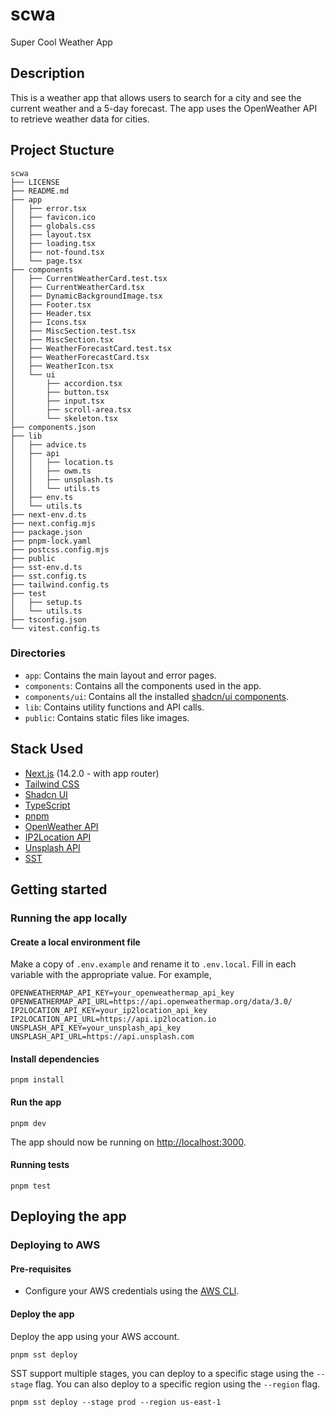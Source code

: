 # scwa

Super Cool Weather App

## Description

This is a weather app that allows users to search for a city and see the current weather and a 5-day forecast. The app uses the OpenWeather API to retrieve weather data for cities.

## Project Stucture

```shell
scwa
├── LICENSE
├── README.md
├── app
│   ├── error.tsx
│   ├── favicon.ico
│   ├── globals.css
│   ├── layout.tsx
│   ├── loading.tsx
│   ├── not-found.tsx
│   └── page.tsx
├── components
│   ├── CurrentWeatherCard.test.tsx
│   ├── CurrentWeatherCard.tsx
│   ├── DynamicBackgroundImage.tsx
│   ├── Footer.tsx
│   ├── Header.tsx
│   ├── Icons.tsx
│   ├── MiscSection.test.tsx
│   ├── MiscSection.tsx
│   ├── WeatherForecastCard.test.tsx
│   ├── WeatherForecastCard.tsx
│   ├── WeatherIcon.tsx
│   └── ui
│       ├── accordion.tsx
│       ├── button.tsx
│       ├── input.tsx
│       ├── scroll-area.tsx
│       └── skeleton.tsx
├── components.json
├── lib
│   ├── advice.ts
│   ├── api
│   │   ├── location.ts
│   │   ├── owm.ts
│   │   ├── unsplash.ts
│   │   └── utils.ts
│   ├── env.ts
│   └── utils.ts
├── next-env.d.ts
├── next.config.mjs
├── package.json
├── pnpm-lock.yaml
├── postcss.config.mjs
├── public
├── sst-env.d.ts
├── sst.config.ts
├── tailwind.config.ts
├── test
│   ├── setup.ts
│   └── utils.ts
├── tsconfig.json
└── vitest.config.ts
```

### Directories

- `app`: Contains the main layout and error pages.
- `components`: Contains all the components used in the app.
- `components/ui`: Contains all the installed [shadcn/ui components](https://ui.shadcn.com/docs).
- `lib`: Contains utility functions and API calls.
- `public`: Contains static files like images.

## Stack Used

- [Next.js](https://nextjs.org/) (14.2.0 - with app router)
- [Tailwind CSS](https://tailwindcss.com/)
- [Shadcn UI](https://ui.shadcn.com/)
- [TypeScript](https://www.typescriptlang.org/)
- [pnpm](https://pnpm.io/)
- [OpenWeather API](https://openweathermap.org/api)
- [IP2Location API](https://ip2location.com/)
- [Unsplash API](https://unsplash.com/developers)
- [SST](https://sst.dev/)

## Getting started

### Running the app locally

#### Create a local environment file

Make a copy of `.env.example` and rename it to `.env.local`. Fill in each variable with the appropriate value. For example,

```
OPENWEATHERMAP_API_KEY=your_openweathermap_api_key
OPENWEATHERMAP_API_URL=https://api.openweathermap.org/data/3.0/
IP2LOCATION_API_KEY=your_ip2location_api_key
IP2LOCATION_API_URL=https://api.ip2location.io
UNSPLASH_API_KEY=your_unsplash_api_key
UNSPLASH_API_URL=https://api.unsplash.com
```

#### Install dependencies

```shell
pnpm install
```

#### Run the app

```shell
pnpm dev
```

The app should now be running on [http://localhost:3000](http://localhost:3000).

#### Running tests

```shell
pnpm test
```

## Deploying the app

### Deploying to AWS

#### Pre-requisites

- Configure your AWS credentials using the [AWS CLI](https://docs.aws.amazon.com/cli/latest/userguide/cli-configure-quickstart.html).

#### Deploy the app

Deploy the app using your AWS account.

```shell
pnpm sst deploy
```

SST support multiple stages, you can deploy to a specific stage using the `--stage` flag.
You can also deploy to a specific region using the `--region` flag.

```shell
pnpm sst deploy --stage prod --region us-east-1
```
